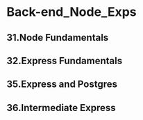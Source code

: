 # Back-end_Node_Exps
## 31.Node Fundamentals
## 32.Express Fundamentals
## 35.Express and Postgres
## 36.Intermediate Express
